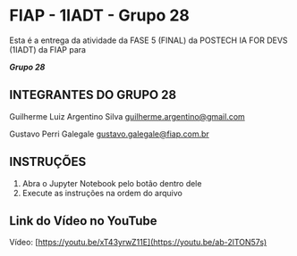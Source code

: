 # FIAP - 1IADT - Grupo 28

Esta é a entrega da atividade da FASE 5 (FINAL) da POSTECH IA FOR DEVS (1IADT) da FIAP para

_**Grupo 28**_

## INTEGRANTES DO GRUPO 28

Guilherme Luiz Argentino Silva
guilherme.argentino@gmail.com

Gustavo Perri Galegale
gustavo.galegale@fiap.com.br

## INSTRUÇÕES

1. Abra o Jupyter Notebook pelo botão dentro dele
2. Execute as instruções na ordem do arquivo

## Link do Vídeo no YouTube

Vídeo: [https://youtu.be/xT43yrwZ11E](https://youtu.be/ab-2lTON57s)
